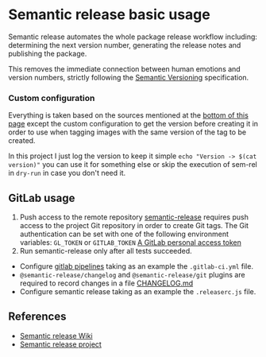 # Semantic release basic usage

Semantic release automates the whole package release workflow including: determining the next version number, generating the release notes and publishing the package.

This removes the immediate connection between human emotions and version numbers, strictly following the [Semantic Versioning](https://semver.org/) specification.

### Custom configuration
Everything is taken based on the sources mentioned at the [bottom of this page](#references) except the custom configuration to get the version before creating it in order to use when tagging images with the same version of the tag to be created.

In this project I just log the version to keep it simple `echo "Version -> $(cat version)"` you can use it for something else or skip the execution of sem-rel in `dry-run` in case you don't need it.

## GitLab usage

1. Push access to the remote repository
[semantic-release](https://github.com/semantic-release/semantic-release) requires push access to the project Git repository in order to create Git tags. The Git authentication can be set with one of the following environment variables:
`GL_TOKEN` or `GITLAB_TOKEN` [A GitLab personal access token](https://docs.gitlab.com/ce/user/profile/personal_access_tokens.html)
1. Run semantic-release only after all tests succeeded.
  * Configure [gitlab pipelines](https://docs.gitlab.com/ee/ci/pipelines/index.html) taking as an example the `.gitlab-ci.yml` file.
  * `@semantic-release/changelog` and `@semantic-release/git` plugins are required to record changes in a file [CHANGELOG.md](./CHANGELOG.md)
  * Configure semantic release taking as an example the `.releaserc.js` file.

## References
* [Semantic release Wiki](https://semantic-release.gitbook.io/semantic-release/)
* [Semantic release project](https://github.com/semantic-release/semantic-release)

